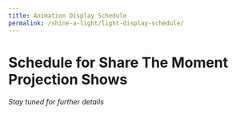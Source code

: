 ```yaml
---
title: Animation Display Schedule
permalink: /shine-a-light/light-display-schedule/
---
```


# Schedule for Share The Moment Projection Shows

###### *Stay tuned for further details*
